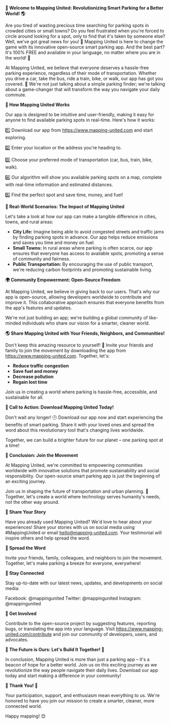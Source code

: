 **🚀 Welcome to Mapping United: Revolutionizing Smart Parking for a Better World! 🌎**

Are you tired of wasting precious time searching for parking spots in crowded cities or small towns? Do you feel frustrated when you're forced to circle around looking for a spot, only to find that it's taken by someone else? Well, we've got great news for you! 🙌 Mapping United is here to change the game with its innovative open-source smart parking app. And the best part? It's 100% FREE and available in your language, no matter where you are in the world! 🌟

At Mapping United, we believe that everyone deserves a hassle-free parking experience, regardless of their mode of transportation. Whether you drive a car, take the bus, ride a train, bike, or walk, our app has got you covered. 💨 We're not just talking about a simple parking finder; we're talking about a game-changer that will transform the way you navigate your daily commute.

**🌈 How Mapping United Works**

Our app is designed to be intuitive and user-friendly, making it easy for anyone to find available parking spots in real-time. Here's how it works:

1️⃣ Download our app from https://www.mapping-united.com and start exploring.

2️⃣ Enter your location or the address you're heading to.

3️⃣ Choose your preferred mode of transportation (car, bus, train, bike, walk).

4️⃣ Our algorithm will show you available parking spots on a map, complete with real-time information and estimated distances.

5️⃣ Find the perfect spot and save time, money, and fuel!

**🌊 Real-World Scenarios: The Impact of Mapping United**

Let's take a look at how our app can make a tangible difference in cities, towns, and rural areas:

* **City Life:** Imagine being able to avoid congested streets and traffic jams by finding parking spots in advance. Our app helps reduce emissions and saves you time and money on fuel.
* **Small Towns:** In rural areas where parking is often scarce, our app ensures that everyone has access to available spots, promoting a sense of community and fairness.
* **Public Transportation:** By encouraging the use of public transport, we're reducing carbon footprints and promoting sustainable living.

**🌍 Community Empowerment: Open-Source Freedom**

At Mapping United, we believe in giving back to our users. That's why our app is open-source, allowing developers worldwide to contribute and improve it. This collaborative approach ensures that everyone benefits from the app's features and updates.

We're not just building an app; we're building a global community of like-minded individuals who share our vision for a smarter, cleaner world.

**🌎 Share Mapping United with Your Friends, Neighbors, and Communities!**

Don't keep this amazing resource to yourself! 🤫 Invite your friends and family to join the movement by downloading the app from https://www.mapping-united.com. Together, let's:

* **Reduce traffic congestion**
* **Save fuel and money**
* **Decrease pollution**
* **Regain lost time**

Join us in creating a world where parking is hassle-free, accessible, and sustainable for all.

**💬 Call to Action: Download Mapping United Today!**

Don't wait any longer! 🕒 Download our app now and start experiencing the benefits of smart parking. Share it with your loved ones and spread the word about this revolutionary tool that's changing lives worldwide.

Together, we can build a brighter future for our planet – one parking spot at a time!

**🌟 Conclusion: Join the Movement**

At Mapping United, we're committed to empowering communities worldwide with innovative solutions that promote sustainability and social responsibility. Our open-source smart parking app is just the beginning of an exciting journey.

Join us in shaping the future of transportation and urban planning. 🚀 Together, let's create a world where technology serves humanity's needs, not the other way around.

**👏 Share Your Story**

Have you already used Mapping United? We'd love to hear about your experiences! Share your stories with us on social media using #MappingUnited or email [hello@mapping-united.com](mailto:hello@mapping-united.com). Your testimonial will inspire others and help spread the word.

**💬 Spread the Word**

Invite your friends, family, colleagues, and neighbors to join the movement. Together, let's make parking a breeze for everyone, everywhere!

**👋 Stay Connected**

Stay up-to-date with our latest news, updates, and developments on social media:

Facebook: @mappingunited
Twitter: @mappingunited
Instagram: @mappingunited

**💬 Get Involved**

Contribute to the open-source project by suggesting features, reporting bugs, or translating the app into your language. Visit https://www.mapping-united.com/contribute and join our community of developers, users, and advocates.

**🌟 The Future is Ours: Let's Build It Together! 🚀**

In conclusion, Mapping United is more than just a parking app – it's a beacon of hope for a better world. Join us on this exciting journey as we revolutionize the way people navigate their daily lives. Download our app today and start making a difference in your community!

**🙌 Thank You! 🙏**

Your participation, support, and enthusiasm mean everything to us. We're honored to have you join our mission to create a smarter, cleaner, more connected world.

Happy mapping! 😊